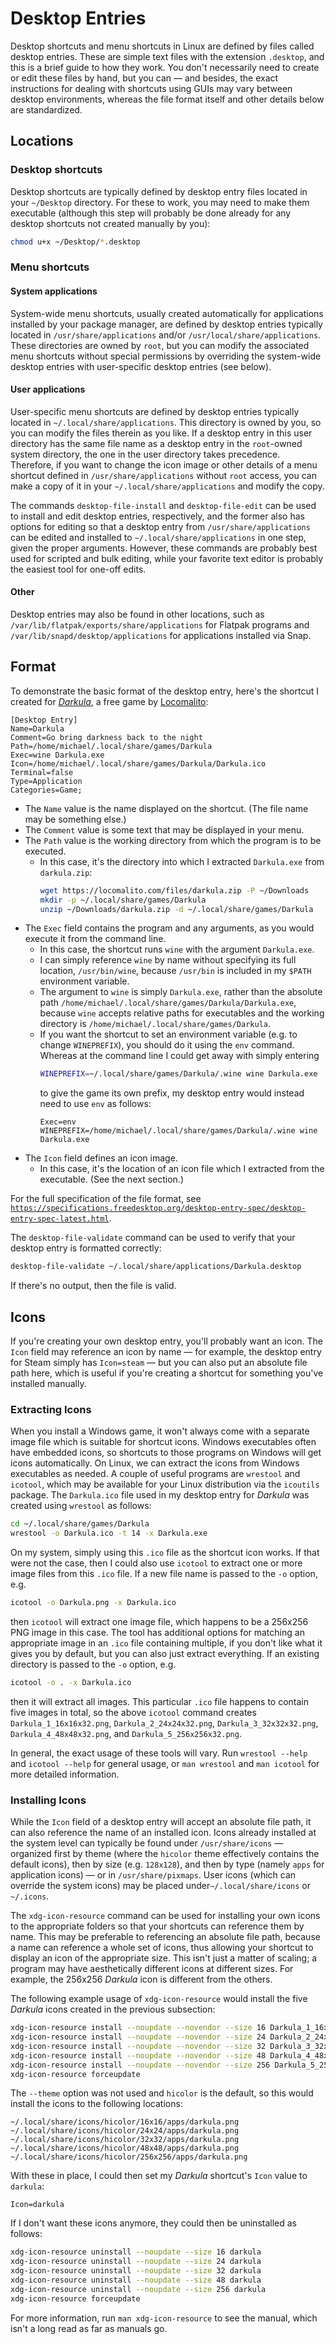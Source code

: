 # Desktop Entries
Desktop shortcuts and menu shortcuts in Linux are defined by files called desktop entries. These are simple text files with the extension `.desktop`, and this is a brief guide to how they work. You don't necessarily need to create or edit these files by hand, but you can — and besides, the exact instructions for dealing with shortcuts using GUIs may vary between desktop environments, whereas the file format itself and other details below are standardized.

## Locations

### Desktop shortcuts
Desktop shortcuts are typically defined by desktop entry files located in your `~/Desktop` directory. For these to work, you may need to make them executable (although this step will probably be done already for any desktop shortcuts not created manually by you):
```bash
chmod u+x ~/Desktop/*.desktop
```

### Menu shortcuts

#### System applications
System-wide menu shortcuts, usually created automatically for applications installed by your package manager, are defined by desktop entries typically located in `/usr/share/applications` and/or `/usr/local/share/applications`. These directories are owned by `root`, but you can modify the associated menu shortcuts without special permissions by overriding the system-wide desktop entries with user-specific desktop entries (see below).

#### User applications
User-specific menu shortcuts are defined by desktop entries typically located in `~/.local/share/applications`. This directory is owned by you, so you can modify the files therein as you like. If a desktop entry in this user directory has the same file name as a desktop entry in the `root`-owned system directory, the one in the user directory takes precedence. Therefore, if you want to change the icon image or other details of a menu shortcut defined in `/usr/share/applications` without `root` access, you can make a copy of it in your `~/.local/share/applications` and modify the copy.

The commands `desktop-file-install` and `desktop-file-edit` can be used to install and edit desktop entries, respectively, and the former also has options for editing so that a desktop entry from `/usr/share/applications` can be edited and installed to `~/.local/share/applications` in one step, given the proper arguments. However, these commands are probably best used for scripted and bulk editing, while your favorite text editor is probably the easiest tool for one-off edits.

#### Other
Desktop entries may also be found in other locations, such as `/var/lib/flatpak/exports/share/applications` for Flatpak programs and `/var/lib/snapd/desktop/applications` for applications installed via Snap.

## Format
To demonstrate the basic format of the desktop entry, here's the shortcut I created for [*Darkula*](https://locomalito.com/games/darkula), a free game by [Locomalito](https://locomalito.com/):
```
[Desktop Entry]
Name=Darkula
Comment=Go bring darkness back to the night
Path=/home/michael/.local/share/games/Darkula
Exec=wine Darkula.exe
Icon=/home/michael/.local/share/games/Darkula/Darkula.ico
Terminal=false
Type=Application
Categories=Game;
```
* The `Name` value is the name displayed on the shortcut. (The file name may be something else.)
* The `Comment` value is some text that may be displayed in your menu.
* The `Path` value is the working directory from which the program is to be executed.
  * In this case, it's the directory into which I extracted `Darkula.exe` from `darkula.zip`:
    ```bash
    wget https://locomalito.com/files/darkula.zip -P ~/Downloads
    mkdir -p ~/.local/share/games/Darkula
    unzip ~/Downloads/darkula.zip -d ~/.local/share/games/Darkula
    ```
* The `Exec` field contains the program and any arguments, as you would execute it from the command line.
  * In this case, the shortcut runs `wine` with the argument `Darkula.exe`.
  * I can simply reference `wine` by name without specifying its full location, `/usr/bin/wine`, because `/usr/bin` is included in my `$PATH` environment variable.
  * The argument to `wine` is simply `Darkula.exe`, rather than the absolute path `/home/michael/.local/share/games/Darkula/Darkula.exe`, because `wine` accepts relative paths for executables and the working directory is `/home/michael/.local/share/games/Darkula`.
  * If you want the shortcut to set an environment variable (e.g. to change `WINEPREFIX`), you should do it using the `env` command. Whereas at the command line I could get away with simply entering
    ```bash
    WINEPREFIX=~/.local/share/games/Darkula/.wine wine Darkula.exe
    ```
    to give the game its own prefix, my desktop entry would instead need to use `env` as follows:
    ```
    Exec=env WINEPREFIX=/home/michael/.local/share/games/Darkula/.wine wine Darkula.exe
    ```
* The `Icon` field defines an icon image.
  * In this case, it's the location of an icon file which I extracted from the executable. (See the next section.)

For the full specification of the file format, see [`https://specifications.freedesktop.org/desktop-entry-spec/desktop-entry-spec-latest.html`](https://specifications.freedesktop.org/desktop-entry-spec/desktop-entry-spec-latest.html).

The `desktop-file-validate` command can be used to verify that your desktop entry is formatted correctly:
```bash
desktop-file-validate ~/.local/share/applications/Darkula.desktop
```
If there's no output, then the file is valid.

## Icons
If you're creating your own desktop entry, you'll probably want an icon. The `Icon` field may reference an icon by name — for example, the desktop entry for Steam simply has `Icon=steam` — but you can also put an absolute file path here, which is useful if you're creating a shortcut for something you've installed manually.

### Extracting Icons
When you install a Windows game, it won't always come with a separate image file which is suitable for shortcut icons. Windows executables often have embedded icons, so shortcuts to those programs on Windows will get icons automatically. On Linux, we can extract the icons from Windows executables as needed. A couple of useful programs are `wrestool` and `icotool`, which may be available for your Linux distribution via the `icoutils` package. The `Darkula.ico` file used in my desktop entry for *Darkula* was created using `wrestool` as follows:
```bash
cd ~/.local/share/games/Darkula
wrestool -o Darkula.ico -t 14 -x Darkula.exe
```
On my system, simply using this `.ico` file as the shortcut icon works. If that were not the case, then I could also use `icotool` to extract one or more image files from this `.ico` file. If a new file name is passed to the `-o` option, e.g.
```bash
icotool -o Darkula.png -x Darkula.ico
```
then `icotool` will extract one image file, which happens to be a 256x256 PNG image in this case. The tool has additional options for matching an appropriate image in an `.ico` file containing multiple, if you don't like what it gives you by default, but you can also just extract everything. If an existing directory is passed to the `-o` option, e.g.
```bash
icotool -o . -x Darkula.ico
```
then it will extract all images. This particular `.ico` file happens to contain five images in total, so the above `icotool` command creates `Darkula_1_16x16x32.png`, `Darkula_2_24x24x32.png`, `Darkula_3_32x32x32.png`, `Darkula_4_48x48x32.png`, and `Darkula_5_256x256x32.png`.

In general, the exact usage of these tools will vary. Run `wrestool --help` and `icotool --help` for general usage, or `man wrestool` and `man icotool` for more detailed information.

### Installing Icons
While the `Icon` field of a desktop entry will accept an absolute file path, it can also reference the name of an installed icon. Icons already installed at the system level can typically be found under `/usr/share/icons` — organized first by theme (where the `hicolor` theme effectively contains the default icons), then by size (e.g. `128x128`), and then by type (namely `apps` for application icons) — or in `/usr/share/pixmaps`. User icons (which can override the system icons) may be placed under`~/.local/share/icons` or `~/.icons`.

The `xdg-icon-resource` command can be used for installing your own icons to the appropriate folders so that your shortcuts can reference them by name. This may be preferable to referencing an absolute file path, because a name can reference a whole set of icons, thus allowing your shortcut to display an icon of the appropriate size. This isn't just a matter of scaling; a program may have aesthetically different icons at different sizes. For example, the 256x256 _Darkula_ icon is different from the others.

The following example usage of `xdg-icon-resource` would install the five _Darkula_ icons created in the previous subsection:
```bash
xdg-icon-resource install --noupdate --novendor --size 16 Darkula_1_16x16x32.png darkula
xdg-icon-resource install --noupdate --novendor --size 24 Darkula_2_24x24x32.png darkula
xdg-icon-resource install --noupdate --novendor --size 32 Darkula_3_32x32x32.png darkula
xdg-icon-resource install --noupdate --novendor --size 48 Darkula_4_48x48x32.png darkula
xdg-icon-resource install --noupdate --novendor --size 256 Darkula_5_256x256x32.png darkula
xdg-icon-resource forceupdate
```
The `--theme` option was not used and `hicolor` is the default, so this would install the icons to the following locations:
```
~/.local/share/icons/hicolor/16x16/apps/darkula.png
~/.local/share/icons/hicolor/24x24/apps/darkula.png
~/.local/share/icons/hicolor/32x32/apps/darkula.png
~/.local/share/icons/hicolor/48x48/apps/darkula.png
~/.local/share/icons/hicolor/256x256/apps/darkula.png
```
With these in place, I could then set my _Darkula_ shortcut's `Icon` value to `darkula`:
```
Icon=darkula
```
If I don't want these icons anymore, they could then be uninstalled as follows:
```bash
xdg-icon-resource uninstall --noupdate --size 16 darkula
xdg-icon-resource uninstall --noupdate --size 24 darkula
xdg-icon-resource uninstall --noupdate --size 32 darkula
xdg-icon-resource uninstall --noupdate --size 48 darkula
xdg-icon-resource uninstall --noupdate --size 256 darkula
xdg-icon-resource forceupdate
```
For more information, run `man xdg-icon-resource` to see the manual, which isn't a long read as far as manuals go.
